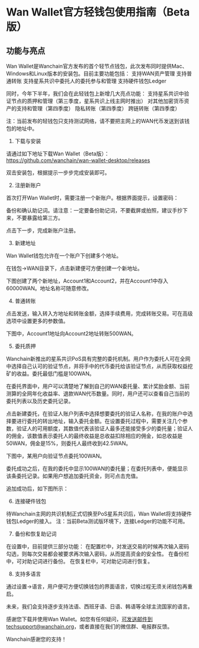 # Wan Wallet官方轻钱包使用指南（Beta版）

## 功能与亮点

Wan Wallet是Wanchain官方发布的首个轻节点钱包，此次发布同时提供Mac、Windows和Linux版本的安装包。目前主要功能包括：
支持WAN资产管理
支持普通转账
支持星系共识中委托人的委托参与和管理
支持硬件钱包Ledger
 
同时，今年下半年，我们会在此轻钱包上新增几大亮点功能：
支持星系共识中验证节点的质押和管理（第三季度，星系共识上线主网时推出）
对其他加密货币资产的支持和管理（第四季度）
隐私转账（第四季度）
跨链转账（第四季度）

注：当前发布的轻钱包只支持测试网络，请不要把主网上的WAN代币发送到该钱包的地址中。
 
1. 下载与安装

请通过如下地址下载Wan Wallet（Beta版）：
https://github.com/wanchain/wan-wallet-desktop/releases

双击安装包，根据提示一步步完成安装即可。
 
2. 注册新账户

首次打开Wan Wallet时，需要注册一个新账户。根据界面提示，设置密码：

 


备份和确认助记词。请注意：一定要备份助记词，不要截屏或拍照，建议手抄下来，不要暴露给第三方。

 


点击下一步，完成新账户注册。
 
3. 新建地址
 
Wan Wallet钱包允许在一个账户下创建多个地址。
 
在钱包->WAN目录下，点击新建便可方便创建一个新地址。

下图创建了两个新地址，Account1和Account2，并在Account1中存入60000WAN。地址名称可随意修改。

 


4. 普通转账

点击发送，输入转入方地址和转账金额，选择手续费用，完成转账交易。可在高级选项中设置更多的参数值。

下图中，Account1地址向Account2地址转账500WAN。


 



5. 委托质押
 
Wanchain新推出的星系共识PoS具有完整的委托机制。用户作为委托人可在全网中选择自己认可的验证节点，并将手中的代币委托给该验证节点，从而获取权益挖矿的收益。委托最低门槛是100WAN。
 
在委托界面中，用户可以清楚地了解到自己的WAN委托量、累计奖励金额、当前测算的全网年化收益率、退款WAN代币数量。同时，用户还可以查看自己当前的委托列表以及历史委托记录。



点击新建委托，在验证人账户列表中选择想要委托的验证人名称，在我的账户中选择要进行委托的转出地址，输入委托金额。在设置委托过程中，需要关注几个参数，验证人的可用额度，其数值代表该验证人最多还能接受多少的委托量；验证人的佣金，该数值表示委托人的最终收益是总收益扣除相应的佣金，如总收益是50WAN，佣金是15%，则委托人最终收到42.5WAN。
 
下图中，某用户向验证节点委托100WAN。


 
委托成功之后，在我的委托中显示100WAN的委托量；在委托列表中，便能显示该条委托记录。如果用户想追加委托资金，则可点击充值。


 
追加成功后，如下图所示：
 

 
6. 连接硬件钱包

待Wanchain主网的共识机制正式切换至PoS星系共识后，Wan Wallet将支持硬件钱包Ledger的接入。
注：当前Beta测试版环境下，连接Ledger的功能不可用。


 
7. 备份和恢复助记词

在设置中，目前提供三部分功能：
在配置栏中，对发送交易的时候再次输入密码勾选，则每次交易都会被要求再次输入密码，从而提高资金的安全性。
在备份栏中，可对助记词进行备份。
在恢复栏中，可对助记词进行恢复。


 
8. 支持多语言

通过设置->语言，用户便可方便切换钱包的界面语言，切换过程无须关闭钱包再重启。

未来，我们会支持逐步支持法语、西班牙语、日语、韩语等全球主流国家的语言。



感谢您下载并使用Wan Wallet。如您有任何疑问，可发送邮件到techsupport@wanchain.org，或者直接在我们的微信群、电报群反馈。
 
Wanchain感谢您的支持！
